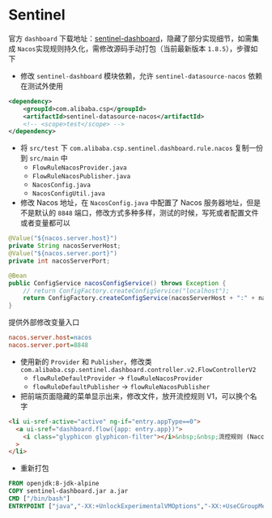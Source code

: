 # Sentinel

官方 `dashboard` 下载地址：[sentinel-dashboard](https://github.com/alibaba/Sentinel/releases)，隐藏了部分实现细节，如需集成 `Nacos`实现规则持久化，需修改源码手动打包（当前最新版本 `1.8.5`），步骤如下

- 修改 `sentinel-dashboard` 模块依赖，允许 `sentinel-datasource-nacos` 依赖在测试外使用

```xml
<dependency>
    <groupId>com.alibaba.csp</groupId>
    <artifactId>sentinel-datasource-nacos</artifactId>
    <!-- <scope>test</scope> -->
</dependency>
```

- 将 `src/test` 下 `com.alibaba.csp.sentinel.dashboard.rule.nacos` 复制一份到 `src/main` 中
  - `FlowRuleNacosProvider.java`
  - `FlowRuleNacosPublisher.java`
  - `NacosConfig.java`
  - `NacosConfigUtil.java`
- 修改 Nacos 地址，在 `NacosConfig.java` 中配置了 Nacos 服务器地址，但是不是默认的 `8848` 端口，修改方式多种多样，测试的时候，写死或者配置文件或者变量都可以

```java
@Value("${nacos.server.host}")
private String nacosServerHost;
@Value("${nacos.server.port}")
private int nacosServerPort;

@Bean
public ConfigService nacosConfigService() throws Exception {
    // return ConfigFactory.createConfigService("localhost");
    return ConfigFactory.createConfigService(nacosServerHost + ":" + nacosServerPort);
}
```

提供外部修改变量入口

```ini
nacos.server.host=nacos
nacos.server.port=8848
```

- 使用新的 `Provider` 和 `Publisher`，修改类`com.alibaba.csp.sentinel.dashboard.controller.v2.FlowControllerV2`
  - `flowRuleDefaultProvider` -> `flowRuleNacosProvider`
  - `flowRuleDefaultPublisher` -> `flowRuleNacosPublisher`
- 把前端页面隐藏的菜单显示出来，修改文件，放开流控规则 V1，可以换个名字

```html
<li ui-sref-active="active" ng-if="entry.appType==0">
  <a ui-sref="dashboard.flow({app: entry.app})">
    <i class="glyphicon glyphicon-filter"></i>&nbsp;&nbsp;流控规则 (Nacos)</a
  >
</li>
```

- 重新打包

```dockerfile
FROM openjdk:8-jdk-alpine
COPY sentinel-dashboard.jar a.jar
CMD ["/bin/bash"]
ENTRYPOINT ["java","-XX:+UnlockExperimentalVMOptions","-XX:+UseCGroupMemoryLimitForHeap","-Djava.security.egd=file:/dev/./urandom","-jar","/a.jar"]
```
